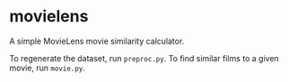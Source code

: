 # movielens
A simple MovieLens movie similarity calculator.

To regenerate the dataset, run `preproc.py`. To find similar films to a given movie, run `movie.py`. 
